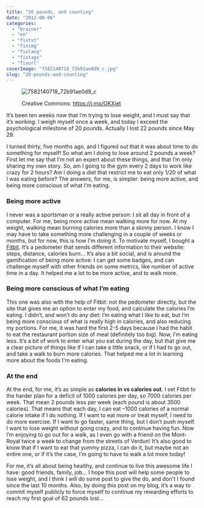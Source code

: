 ```yaml
---
title: "20 pounds, and counting"
date: "2012-08-06"
categories: 
  - "brainer"
  - "en"
  - "fixtxt"
  - "fiximg"
  - "fixlang"
  - "fixtags"
  - "fixurl"
coverImage: "7582140718_72b91ae0d9_c.jpg"
slug: "20-pounds-and-counting"
---
```


<figure>

![](images/7582140718_72b91ae0d9_c.jpg "7582140718_72b91ae0d9_c")

<figcaption>

Creative Commons: https://j.mp/OKXjet

</figcaption>

</figure>

It’s been ten weeks now that I’m trying to lose weight, and I must say that it’s working. I weigh myself once a week, and today I exceed the psychological milestone of 20 pounds. Actually I lost 22 pounds since May 29.

I turned thirty, five months ago, and I figured out that it was about time to do something for myself! So what am I doing to lose around 2 pounds a week? First let me say that I’m not an expert about these things, and that I’m only sharing my own story. So, am I going to the gym every 2 days to work like crazy for 2 hours? Am I doing a diet that restrict me to eat only 1/20 of what I was eating before? The answers, for me, is simpler: being more active, and being more conscious of what I’m eating.

### Being more active

I never was a sportsman or a really active person: I sit all day in front of a computer. For me, being more active mean walking more for now. At my weight, walking mean burning calories more than a skinny person. I know I may have to take something more challenging in a couple of weeks or months, but for now, this is how I'm doing it. To motivate myself, I bought a [Fitbit](https://www.fitbit.com/). It’s a pedometer that sends different information to their website: steps, distance, calories burn... It’s also a bit social, and is around the gamification of being more active: I can get some badges, and can challenge myself with other friends on some metrics, like number of active time in a day. It helped me a lot to be more active, and to walk more.

### Being more conscious of what I’m eating

This one was also with the help of Fitbit: not the pedometer directly, but the site that gives me an option to enter my food, and calculate the calories I’m eating. I didn’t, and won’t do any diet: I’m eating what I like to eat, but I’m being more conscious of what is really high in calories, and also reducing my portions. For me, it was hard the first 2-5 days because I had the habit to eat the restaurant portion size of meal (definitely too big). Now, I’m eating less. It’s a bit of work to enter what you eat during the day, but that give me a clear picture of things like if I can take a little snack, or if I had to go out, and take a walk to burn more calories. That helped me a lot in learning more about the foods I'm eating.

### At the end

At the end, for me, it’s as simple as **calories in vs calories out**. I set Fitbit to the harder plan for a deficit of 1000 calories per day, so 7000 calories per week. That mean 2 pounds less per week (each pound is about 3500 calories). That means that each day, I can eat –1000 calories of a normal calorie intake if I do nothing. If I want to eat more or treat myself, I need to do more exercise. If I want to go faster, same thing, but I don’t push myself. I want to lose weight without going crazy, and to continue having fun. Now I’m enjoying to go out for a walk, as I even go with a friend on the Mont-Royal twice a week to change from the streets of Verdun! It’s also good to know that if I want to eat that yummy pizza, I can do it, but maybe not an entire one, or if it’s the case, I’m going to have to walk a lot more today!

For me, it’s all about being healthy, and continue to live this awesome life I have: good friends, family, job… I hope this post will help some people to lose weight, and I think I will do some post to give the do, and don't I found since the last 10 months. Also, by doing this post on my blog, it’s a way to commit myself publicly to force myself to continue my rewarding efforts to reach my first goal of 62 pounds lost…
